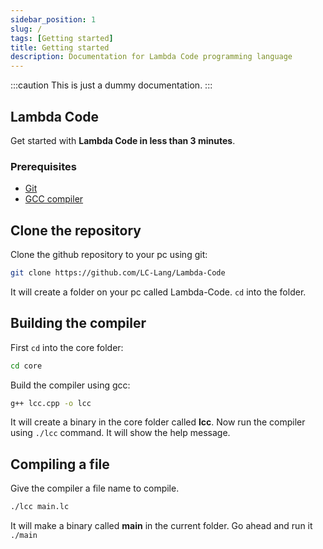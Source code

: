 ```yaml
---
sidebar_position: 1
slug: /
tags: [Getting started]
title: Getting started
description: Documentation for Lambda Code programming language
---
```

:::caution
This is just a dummy documentation.
:::
## Lambda Code

Get started with **Lambda Code in less than 3 minutes**.

### Prerequisites

- [Git](https://git-scm.com/downloads)
- [GCC compiler](https://gcc.gnu.org/)

## Clone the repository

Clone the github repository to your pc using git:

```bash
git clone https://github.com/LC-Lang/Lambda-Code
```
It will create a folder on your pc called Lambda-Code. `cd` into the folder.

## Building the compiler

First `cd` into the core folder:
```bash
cd core
```
Build the compiler using gcc:
```bash
g++ lcc.cpp -o lcc
```
It will create a binary in the core folder called **lcc**.
Now run the compiler using `./lcc` command. It will show the help message.

## Compiling a file
Give the compiler a file name to compile.
```bash
./lcc main.lc
```
It will make a binary called **main** in the current folder. Go ahead and run it `./main`